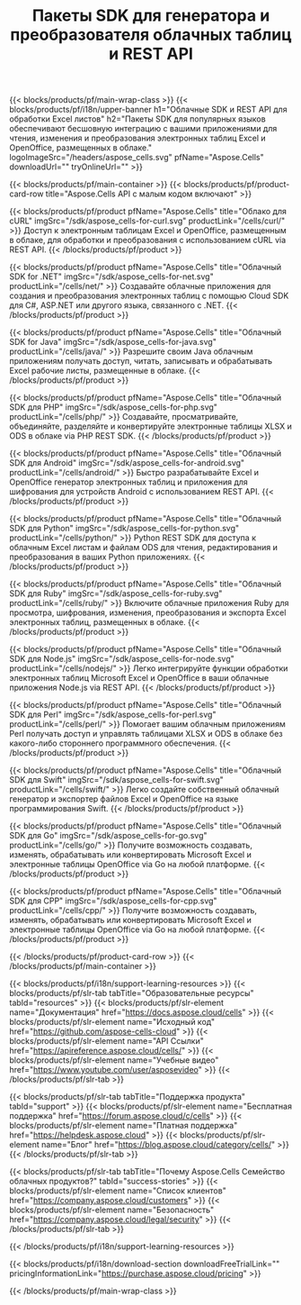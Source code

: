 ﻿---
title: Пакеты SDK для генератора и преобразователя облачных таблиц и REST API
description:  SDK для популярных языков обеспечивают бесшовную интеграцию с вашими приложениями для чтения, изменения и преобразования электронных таблиц Excel и OpenOffice, размещенных в облаке.
weight: 10
url: /ru/family
---
{{< blocks/products/pf/main-wrap-class >}}
{{< blocks/products/pf/i18n/upper-banner h1="Облачные SDK и REST API для обработки Excel листов" h2="Пакеты SDK для популярных языков обеспечивают бесшовную интеграцию с вашими приложениями для чтения, изменения и преобразования электронных таблиц Excel и OpenOffice, размещенных в облаке." logoImageSrc="/headers/aspose_cells.svg" pfName="Aspose.Cells" downloadUrl="" tryOnlineUrl="" >}}

{{< blocks/products/pf/main-container >}}
{{< blocks/products/pf/product-card-row title="Aspose.Cells API с малым кодом включают" >}}

{{< blocks/products/pf/product pfName="Aspose.Cells" title="Облако для cURL" imgSrc="/sdk/aspose_cells-for-curl.svg" productLink="/cells/curl/" >}}
Доступ к электронным таблицам Excel и OpenOffice, размещенным в облаке, для обработки и преобразования с использованием cURL via REST API.
{{< /blocks/products/pf/product >}}

{{< blocks/products/pf/product pfName="Aspose.Cells" title="Облачный SDK for .NET" imgSrc="/sdk/aspose_cells-for-net.svg" productLink="/cells/net/" >}}
Создавайте облачные приложения для создания и преобразования электронных таблиц с помощью Cloud SDK для C#, ASP.NET или другого языка, связанного с .NET.
{{< /blocks/products/pf/product >}}

{{< blocks/products/pf/product pfName="Aspose.Cells" title="Облачный SDK for Java" imgSrc="/sdk/aspose_cells-for-java.svg" productLink="/cells/java/" >}}
Разрешите своим Java облачным приложениям получать доступ, читать, записывать и обрабатывать Excel рабочие листы, размещенные в облаке.
{{< /blocks/products/pf/product >}}

{{< blocks/products/pf/product pfName="Aspose.Cells" title="Облачный SDK для PHP" imgSrc="/sdk/aspose_cells-for-php.svg" productLink="/cells/php/" >}}
Создавайте, просматривайте, объединяйте, разделяйте и конвертируйте электронные таблицы XLSX и ODS в облаке via PHP REST SDK.
{{< /blocks/products/pf/product >}}

{{< blocks/products/pf/product pfName="Aspose.Cells" title="Облачный SDK для Android" imgSrc="/sdk/aspose_cells-for-android.svg" productLink="/cells/android/" >}}
Быстро разрабатывайте Excel и OpenOffice генератор электронных таблиц и приложения для шифрования для устройств Android с использованием REST API.
{{< /blocks/products/pf/product >}}

{{< blocks/products/pf/product pfName="Aspose.Cells" title="Облачный SDK для Python" imgSrc="/sdk/aspose_cells-for-python.svg" productLink="/cells/python/" >}}
Python REST SDK для доступа к облачным Excel листам и файлам ODS для чтения, редактирования и преобразования в ваших Python приложениях.
{{< /blocks/products/pf/product >}}

{{< blocks/products/pf/product pfName="Aspose.Cells" title="Облачный SDK для Ruby" imgSrc="/sdk/aspose_cells-for-ruby.svg" productLink="/cells/ruby/" >}}
Включите облачные приложения Ruby для просмотра, шифрования, изменения, преобразования и экспорта Excel электронных таблиц, размещенных в облаке.
{{< /blocks/products/pf/product >}}

{{< blocks/products/pf/product pfName="Aspose.Cells" title="Облачный SDK для Node.js" imgSrc="/sdk/aspose_cells-for-node.svg" productLink="/cells/nodejs/" >}}
Легко интегрируйте функции обработки электронных таблиц Microsoft Excel и OpenOffice в ваши облачные приложения Node.js via REST API.
{{< /blocks/products/pf/product >}}

{{< blocks/products/pf/product pfName="Aspose.Cells" title="Облачный SDK для Perl" imgSrc="/sdk/aspose_cells-for-perl.svg" productLink="/cells/perl/" >}}
Помогает вашим облачным приложениям Perl получать доступ и управлять таблицами XLSX и ODS в облаке без какого-либо стороннего программного обеспечения.
{{< /blocks/products/pf/product >}}

{{< blocks/products/pf/product pfName="Aspose.Cells" title="Облачный SDK для Swift" imgSrc="/sdk/aspose_cells-for-swift.svg" productLink="/cells/swift/" >}}
Легко создайте собственный облачный генератор и экспортер файлов Excel и OpenOffice на языке программирования Swift.
{{< /blocks/products/pf/product >}}

{{< blocks/products/pf/product pfName="Aspose.Cells" title="Облачный SDK для Go" imgSrc="/sdk/aspose_cells-for-go.svg" productLink="/cells/go/" >}}
Получите возможность создавать, изменять, обрабатывать или конвертировать Microsoft Excel и электронные таблицы OpenOffice via Go на любой платформе.
{{< /blocks/products/pf/product >}}

{{< blocks/products/pf/product pfName="Aspose.Cells" title="Облачный SDK для CPP" imgSrc="/sdk/aspose_cells-for-cpp.svg" productLink="/cells/cpp/" >}}
Получите возможность создавать, изменять, обрабатывать или конвертировать Microsoft Excel и электронные таблицы OpenOffice via Go на любой платформе.
{{< /blocks/products/pf/product >}}

{{< /blocks/products/pf/product-card-row >}}
{{< /blocks/products/pf/main-container >}}

{{< blocks/products/pf/i18n/support-learning-resources >}}
{{< blocks/products/pf/slr-tab tabTitle="Образовательные ресурсы" tabId="resources" >}}
{{< blocks/products/pf/slr-element name="Документация" href="https://docs.aspose.cloud/cells" >}}
{{< blocks/products/pf/slr-element name="Исходный код" href="https://github.com/aspose-cells-cloud" >}}
{{< blocks/products/pf/slr-element name="API Ссылки" href="https://apireference.aspose.cloud/cells/" >}}
{{< blocks/products/pf/slr-element name="Учебные видео" href="https://www.youtube.com/user/asposevideo" >}}
{{< /blocks/products/pf/slr-tab >}}

{{< blocks/products/pf/slr-tab tabTitle="Поддержка продукта" tabId="support" >}}
{{< blocks/products/pf/slr-element name="Бесплатная поддержка" href="https://forum.aspose.cloud/c/cells" >}}
{{< blocks/products/pf/slr-element name="Платная поддержка" href="https://helpdesk.aspose.cloud" >}}
{{< blocks/products/pf/slr-element name="Блог" href="https://blog.aspose.cloud/category/cells/" >}}
{{< /blocks/products/pf/slr-tab >}}

{{< blocks/products/pf/slr-tab tabTitle="Почему Aspose.Cells Семейство облачных продуктов?" tabId="success-stories" >}}
{{< blocks/products/pf/slr-element name="Список клиентов" href="https://company.aspose.cloud/customers" >}}
{{< blocks/products/pf/slr-element name="Безопасность" href="https://company.aspose.cloud/legal/security" >}}
{{< /blocks/products/pf/slr-tab >}}

{{< /blocks/products/pf/i18n/support-learning-resources >}}

{{< blocks/products/pf/i18n/download-section downloadFreeTrialLink="" pricingInformationLink="https://purchase.aspose.cloud/pricing" >}}

{{< /blocks/products/pf/main-wrap-class >}}
